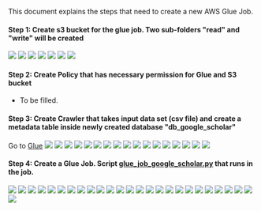 This document explains the steps that need to create a new AWS Glue Job.

#### Step 1: Create s3 bucket for the glue job. Two sub-folders "read" and "write" will be created

![](./s3_glue_images/s3_7.png)
![](./s3_glue_images/s3_6.png)
![](./s3_glue_images/s3_5.png)
![](./s3_glue_images/s3_4.png)
![](./s3_glue_images/s3_3.png)
![](./s3_glue_images/s3_2.png)
![](./s3_glue_images/s3_1.png)

#### Step 2: Create Policy that has necessary permission for Glue and S3 bucket

- To be filled.

#### Step 3: Create Crawler that takes input data set (csv file) and create a metadata table inside newly created database "db_google_scholar" 

Go to [Glue](https://us-east-2.console.aws.amazon.com/glue/home?region=us-east-2#)
![](./glue_crawler_images/glue_crawler_19.png)
![](./glue_crawler_images/glue_crawler_17.png)
![](./glue_crawler_images/glue_crawler_16.png)
![](./glue_crawler_images/glue_crawler_15.png)
![](./glue_crawler_images/glue_crawler_14.png)
![](./glue_crawler_images/glue_crawler_13.png)
![](./glue_crawler_images/glue_crawler_12.png)
![](./glue_crawler_images/glue_crawler_11.png)
![](./glue_crawler_images/glue_crawler_9.png)
![](./glue_crawler_images/glue_crawler_8.png)
![](./glue_crawler_images/glue_crawler_7.png)
![](./glue_crawler_images/glue_crawler_6.png)
![](./glue_crawler_images/glue_crawler_5.png)
![](./glue_crawler_images/glue_crawler_4.png)
![](./glue_crawler_images/glue_crawler_3.png)
![](./glue_crawler_images/glue_crawler_2.png)
![](./glue_crawler_images/glue_crawler_1.png)

#### Step 4: Create a Glue Job. Script [glue_job_google_scholar.py](./glue_job_google_scholar.py) that runs in the job. 

![](./glue_job_create/glue_job_create_29.png)
![](./glue_job_create/glue_job_create_27.png)
![](./glue_job_create/glue_job_create_26.png)
![](./glue_job_create/glue_job_create_25.png)
![](./glue_job_create/glue_job_create_24.png)
![](./glue_job_create/glue_job_create_23.png)
![](./glue_job_create/glue_job_create_22.png)
![](./glue_job_create/glue_job_create_21.png)
![](./glue_job_create/glue_job_create_20.png)
![](./glue_job_create/glue_job_create_19.png)
![](./glue_job_create/glue_job_create_17.png)
![](./glue_job_create/glue_job_create_16.png)
![](./glue_job_create/glue_job_create_15.png)
![](./glue_job_create/glue_job_create_14.png)
![](./glue_job_create/glue_job_create_13.png)
![](./glue_job_create/glue_job_create_12.png)
![](./glue_job_create/glue_job_create_11.png)
![](./glue_job_create/glue_job_create_9.png)
![](./glue_job_create/glue_job_create_8.png)
![](./glue_job_create/glue_job_create_7.png)
![](./glue_job_create/glue_job_create_6.png)
![](./glue_job_create/glue_job_create_5.png)
![](./glue_job_create/glue_job_create_4.png)
![](./glue_job_create/glue_job_create_3.png)
![](./glue_job_create/glue_job_create_2.png)
![](./glue_job_create/glue_job_create_1.png)